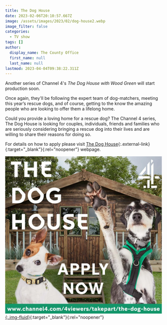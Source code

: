 ```yaml
---
title: The Dog House
date: 2023-02-06T20:10:57.667Z
image: /assets/images/2023/02/dog-house2.webp
image_filter: false
categories:
  - TV show
tags: []
author:
  display_name: The County Office
  first_name: null
  last_name: null
lastmod: 2023-04-04T09:38:22.311Z
---
```

Another series of Channel 4's *The Dog House with Wood Green* will start production soon.

Once again, they'll be following the expert team of dog-matchers, meeting this year’s rescue dogs, and of course, getting to the know the amazing people who are looking to offer them a lifelong home.

Could you provide a loving home for a rescue dog? The Channel 4 series, The Dog House is looking for couples, individuals, friends and families who are seriously considering bringing a rescue dog into their lives and are willing to share their reasons for doing so.

For details on how to apply please visit [The Dog House][1]{:.external-link}{:target="_blank"}{:rel="noopener"} webpage.

[![Channel 4's The Dog House](/assets/images/2023/02/dog-house.webp){:.img-fluid}][1]{:target="_blank"}{:rel="noopener"}

[1]: https://www.channel4.com/4viewers/takepart/the-dog-house
